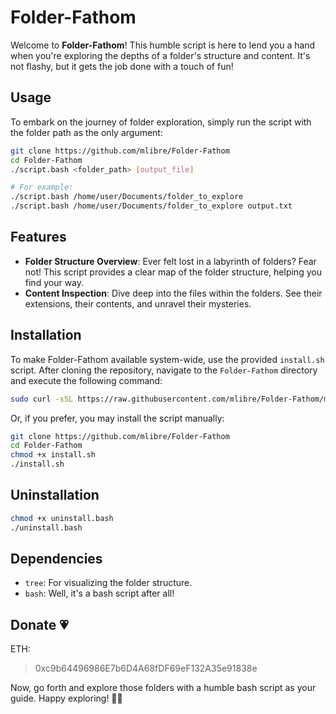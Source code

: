 # Folder-Fathom

Welcome to **Folder-Fathom**! This humble script is here to lend you a hand when you're exploring the depths of a folder's structure and content. It's not flashy, but it gets the job done with a touch of fun!

## Usage

To embark on the journey of folder exploration, simply run the script with the folder path as the only argument:

```bash
git clone https://github.com/mlibre/Folder-Fathom
cd Folder-Fathom
./script.bash <folder_path> [output_file]

# For example:
./script.bash /home/user/Documents/folder_to_explore
./script.bash /home/user/Documents/folder_to_explore output.txt
```

## Features

- **Folder Structure Overview**: Ever felt lost in a labyrinth of folders? Fear not! This script provides a clear map of the folder structure, helping you find your way.
- **Content Inspection**: Dive deep into the files within the folders. See their extensions, their contents, and unravel their mysteries.

## Installation

To make Folder-Fathom available system-wide, use the provided `install.sh` script. After cloning the repository, navigate to the `Folder-Fathom` directory and execute the following command:

```bash
sudo curl -sSL https://raw.githubusercontent.com/mlibre/Folder-Fathom/main/direct-install.sh | bash
```

Or, if you prefer, you may install the script manually:

```bash
git clone https://github.com/mlibre/Folder-Fathom
cd Folder-Fathom
chmod +x install.sh
./install.sh
```

## Uninstallation

```bash
chmod +x uninstall.bash
./uninstall.bash
```

## Dependencies

- `tree`: For visualizing the folder structure.
- `bash`: Well, it's a bash script after all!

## Donate :heartpulse:

ETH:
> 0xc9b64496986E7b6D4A68fDF69eF132A35e91838e

Now, go forth and explore those folders with a humble bash script as your guide. Happy exploring! 🚀📁